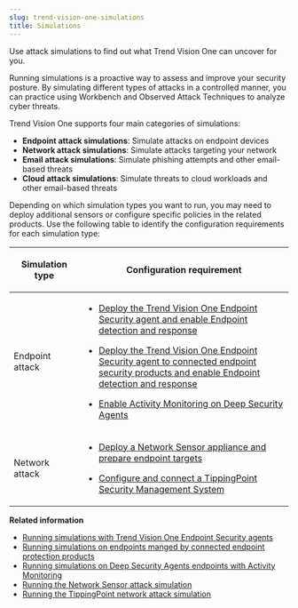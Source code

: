 ```yaml
---
slug: trend-vision-one-simulations
title: Simulations
---
```


Use attack simulations to find out what Trend Vision One can uncover for you.

Running simulations is a proactive way to assess and improve your security posture. By simulating different types of attacks in a controlled manner, you can practice using Workbench and Observed Attack Techniques to analyze cyber threats.

Trend Vision One supports four main categories of simulations:

- **Endpoint attack simulations**: Simulate attacks on endpoint devices
- **Network attack simulations**: Simulate attacks targeting your network
- **Email attack simulations**: Simulate phishing attempts and other email-based threats
- **Cloud attack simulations**: Simulate threats to cloud workloads and other email-based threats

Depending on which simulation types you want to run, you may need to deploy additional sensors or configure specific policies in the related products. Use the following table to identify the configuration requirements for each simulation type:

<table>
<colgroup>
<col style="width: 25%" />
<col style="width: 75%" />
</colgroup>
<thead>
<tr>
<th><p>Simulation type</p></th>
<th><p>Configuration requirement</p></th>
</tr>
</thead>
<tbody>
<tr>
<td><p>Endpoint attack</p></td>
<td><ul>
<li><p><a href="trend-vision-one-running-simulations-endpoints-xdr">Deploy the Trend Vision One Endpoint Security agent and enable Endpoint detection and response</a></p></li>
<li><p><a href="trend-vision-one-simulations-endpoint-sensor">Deploy the Trend Vision One Endpoint Security agent to connected endpoint security products and enable Endpoint detection and response</a></p></li>
<li><p><a href="trend-vision-one-simulations-deep-security-agents">Enable Activity Monitoring on Deep Security Agents</a></p></li>
</ul></td>
</tr>
<tr>
<td><p>Network attack</p></td>
<td><ul>
<li><p><a href="trend-vision-one-network-sensor-attack-simulation">Deploy a Network Sensor appliance and prepare endpoint targets</a></p></li>
<li><p><a href="trend-vision-one-tippingpoint-network-attack-sim">Configure and connect a TippingPoint Security Management System</a></p></li>
</ul></td>
</tr>
</tbody>
</table>

**Related information**

- [Running simulations with Trend Vision One Endpoint Security agents](running-simulations-endpoints-xdr.md "Run attack simulation scripts on your endpoints with the Trend Vision One Endpoint Security agent.")
- [Running simulations on endpoints manged by connected endpoint protection products](simulations-endpoint-sensor.md "Run simulations with Trend Vision One Endpoint Security agents on endpoints managed by connected Trend Micro Apex One as a Service and Trend Cloud One - Endpoint & Workload Security instances.")
- [Running simulations on Deep Security Agents endpoints with Activity Monitoring](simulations-deep-security-agents.md "Run simulations on connected on Deep Security Agents with Activity Monitoring enabled, and view the results in Trend Vision One.")
- [Running the Network Sensor attack simulation](network-sensor-attack-simulation.md)
- [Running the TippingPoint network attack simulation](tippingpoint-network-attack-sim.md "Update the Digital Vaccine package on a TippingPoint Security Management System and run a simulated network attack in Trend Vision One.")
